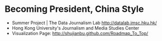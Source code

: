 Becoming President, China Style
=============================
- Summer Project | The Data Journalism Lab http://datalab.jmsc.hku.hk/ 
- Hong Kong University's Journalism and Media Studies Center 
- Visualization Page: http://shujianbu.github.com/Roadmap_To_Top/

